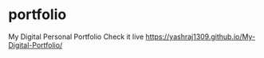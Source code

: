 # portfolio
My Digital Personal Portfolio
Check it live https://yashraj1309.github.io/My-Digital-Portfolio/
